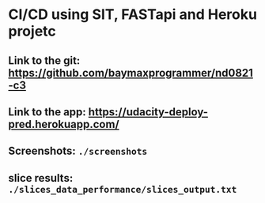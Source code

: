 # CI/CD using SIT, FASTapi and Heroku projetc

## Link to the git: https://github.com/baymaxprogrammer/nd0821-c3
## Link to the app: https://udacity-deploy-pred.herokuapp.com/
## Screenshots: `./screenshots`
## slice results: `./slices_data_performance/slices_output.txt`